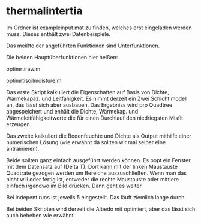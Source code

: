 # thermalintertia
Im Ordner ist exampleinput.mat zu finden, welches erst eingeladen werden muss. Dieses enthält zwei Datenbeispiele.

Das meißte der angeführten Funktionen sind Unterfunktionen.

Die beiden Hauptüberfunktionen hier heißen:

optimrtiraw.m

optimrtisoilmoisture.m


Das erste Skript kalkuliert die Eigenschaften auf Basis von Dichte, Wärmekapaz. und Leitfähigkeit. Es nimmt derzeit ein Zwei Schicht modell an, das lässt sich aber ausbauen. 
Das Ergebniss wird pro Quadtree abgespeichert und enhält die Dichte, Wärmekap. und Wärmeleitfähigkeitwerte die für einen Durchlauf den niedriegsten Misfit erzeugen.

Das zweite kalkuliert die Bodenfeuchte und Dichte als Output mithilfe einer numerischen Lösung (wie erwähnt da sollten wir mal selber eine antrainieren).



Beide sollten ganz einfach ausgeführt werden können. Es popt ein Fenster mit dem Datensatz auf (Delta T). Dort kann mit der linken Maustauste Quadtrate gezogen werden um Bereiche auszuschließen. Wenn man das nicht will oder fertig ist, entweder die rechte Maustauste oder mittlere einfach irgendwo im Bild drücken. Dann geht es weiter.

Bei indepent runs ist jeweils 5 eingestellt. Das läuft ziemlich lange durch. 



Bei beiden Skripten wird derzeit die Albedo mit optimiert, aber das lässt sich auch beheben wie erwähnt.



